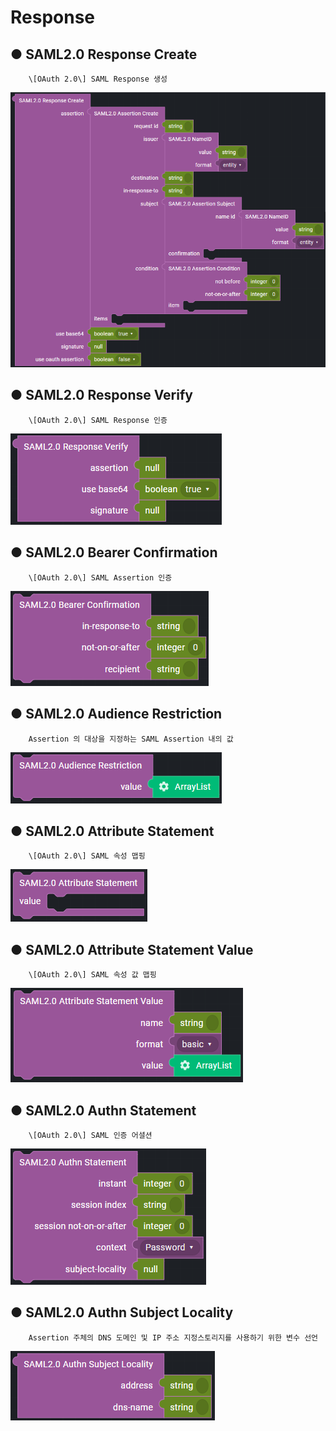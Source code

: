 # Response

## ● SAML2.0 Response Create

        \[OAuth 2.0\] SAML Response 생성

![](../../../../../img/assets/image%20%28253%29.png)

## ● SAML2.0 Response Verify

        \[OAuth 2.0\] SAML Response 인증

![](../../../../../img/assets/image%20%28285%29.png)

## ● SAML2.0 Bearer Confirmation

        \[OAuth 2.0\] SAML Assertion 인증

![](../../../../../img/assets/image%20%28317%29.png)

## ● SAML2.0 Audience Restriction

        Assertion 의 대상을 지정하는 SAML Assertion 내의 값

![](../../../../../img/assets/image%20%28282%29.png)

## ● SAML2.0 Attribute Statement

        \[OAuth 2.0\] SAML 속성 맵핑

![](../../../../../img/assets/image%20%28305%29.png)

## ● SAML2.0 Attribute Statement Value

        \[OAuth 2.0\] SAML 속성 값 맵핑

![](../../../../../img/assets/image%20%28228%29.png)

## ● SAML2.0 Authn Statement

        \[OAuth 2.0\] SAML 인증 어셜션

![](../../../../../img/assets/image%20%28252%29.png)

## ● SAML2.0 Authn Subject Locality

        Assertion 주체의 DNS 도메인 및 IP 주소 지정스토리지를 사용하기 위한 변수 선언

![](../../../../../img/assets/image%20%28270%29.png)
